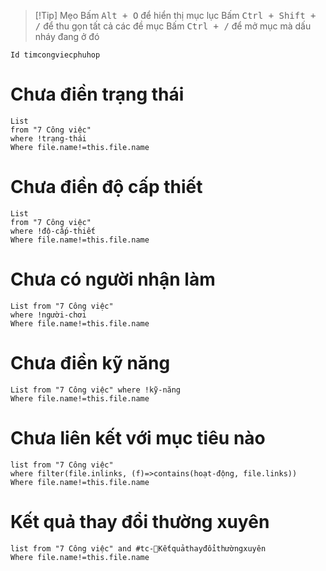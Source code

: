 > [!Tip] Mẹo
> Bấm <kbd>Alt + O</kbd> để hiển thị mục lục
> Bấm <kbd>Ctrl + Shift + /</kbd> để thu gọn tất cả các đề mục
> Bấm <kbd>Ctrl + /</kbd> để mở mục mà dấu nháy đang ở đó

```button
Id timcongviecphuhop
```

# Chưa điền trạng thái
```dataview
List
from "7 Công việc" 
where !trạng-thái
Where file.name!=this.file.name
```
# Chưa điền độ cấp thiết
```dataview
List
from "7 Công việc" 
where !độ-cấp-thiết
Where file.name!=this.file.name
```
# Chưa có người nhận làm
```dataview
List from "7 Công việc" 
where !người-chơi
Where file.name!=this.file.name
```
# Chưa điền kỹ năng
```dataview
List from "7 Công việc" where !kỹ-năng
Where file.name!=this.file.name
```
# Chưa liên kết với mục tiêu nào
```dataview
list from "7 Công việc"
where filter(file.inlinks, (f)=>contains(hoạt-động, file.links))
Where file.name!=this.file.name
```
# Kết quả thay đổi thường xuyên
```dataview
list from "7 Công việc" and #tc-🔁Kếtquảthayđổithườngxuyên 
Where file.name!=this.file.name
```